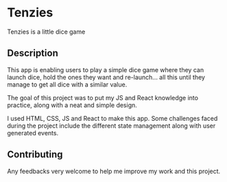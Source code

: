 # Tenzies

Tenzies is a little dice game

## Description

This app is enabling users to play a simple dice game where they can launch dice, hold the ones they want and re-launch... all this until they manage to get all dice with a similar value.

The goal of this project was to put my JS and React knowledge into practice, along with a neat and simple design. 

I used HTML, CSS, JS and React to make this app. Some challenges faced during the project include the different state management along with user generated events.

## Contributing

Any feedbacks very welcome to help me improve my work and this project.

